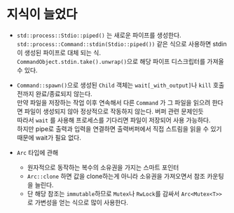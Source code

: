 # 지식이 늘었다

- `std::process::Stdio::piped()` 는 새로운 파이프를 생성한다. `std::process::Command::stdin(Stdio::piped())` 같은 식으로 사용하면 stdin이 생성된 파이프로 대체 되는 식.<br>
`CommandObject.stdin.take().unwrap()`으로 해당 파이프 디스크립터를 가져올 수 있다.

- `Command::spawn()`으로 생성된 `Child` 객체는 `wait[_with_output]`나 `kill` 호출 전까지 완료/종료되지 않는다.<br>
만약 파일을 저장하는 작업 이후 연속해서 다른 `Command` 가 그 파일을 읽으려 한다면 파일이 생성되지 않아 정상적으로 작동하지 않는다. 버퍼 관련 문제인듯<br>
따라서 `wait` 를 사용해 프로세스를 기다리면 파일이 저장되어 사용 가능하다.<br>
하지만 pipe로 출력과 입력을 연결하면 출력버퍼에서 직접 스트림을 읽을 수 있기 때문에 wait가 필요 없다.

- `Arc` 타입에 관해
    - 원자적으로 동작하는 복수의 소유권을 가지는 스마트 포인터
    - `Arc::clone` 하면 값을 clone하는게 아니라 소유권을 가져오면서 참조 카운팅을 늘린다.
    - 단 해당 참조는 `immutable`하므로 `Mutex`나 `RwLock`를 감싸서 `Arc<Mutex<T>>`로 가변성을 얻는 식으로 많이 사용한다.
